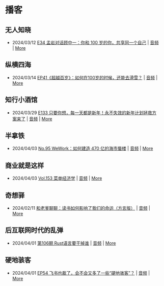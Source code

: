# 播客

## 无人知晓
- 2024/03/12 [E34 孟岩对话顾中一：你和 100 岁的你，共享同一个自己](https://www.xiaoyuzhoufm.com/episode/65effcb5421188fe6adc9f41) | [音频](https://dts-api.xiaoyuzhoufm.com/track/611719d3cb0b82e1df0ad29e/65effcb5421188fe6adc9f41/media.xyzcdn.net/lmrDHW9ykqTLnzJhhyFDBFdUQ27Z.m4a) | [More](channels/%E6%97%A0%E4%BA%BA%E7%9F%A5%E6%99%93.md)

## 纵横四海
- 2024/03/14 [EP41《超越百岁》：如何在100岁的时候，还能去滑雪？](https://www.ximalaya.com/sound/714108095) | [音频](https://audio.xmcdn.com/storages/99b1-audiofreehighqps/0C/1E/GKwRIasJyJLLCM1d6gK3cBCP.m4a) | [More](channels/%E7%BA%B5%E6%A8%AA%E5%9B%9B%E6%B5%B7.md)

## 知行小酒馆
- 2024/03/29 [E133 只要你想，每一天都是新年！永不失效的新年计划拯救方案来了](https://www.xiaoyuzhoufm.com/episode/660653df2d9eae5d0ac52e3d) | [音频](https://dts-api.xiaoyuzhoufm.com/track/6013f9f58e2f7ee375cf4216/660653df2d9eae5d0ac52e3d/media.xyzcdn.net/lqV0jDunpyU9V1D1LJl54fiMwvgK.m4a) | [More](channels/%E7%9F%A5%E8%A1%8C%E5%B0%8F%E9%85%92%E9%A6%86.md)

## 半拿铁
- 2024/04/03 [No.95 WeWork：如何建造 470 亿的海市蜃楼](https://www.ximalaya.com/sound/720154923) | [音频](https://dl.wavpub.com/item/227_31598534_5572.m4a) | [More](channels/%E5%8D%8A%E6%8B%BF%E9%93%81.md)

## 商业就是这样
- 2024/04/03 [Vol.153 菜单经济学](https://www.ximalaya.com/sound/720217046) | [音频](https://audio.xmcdn.com/storages/0632-audiofreehighqps/12/27/GKwRIRwJ4y3fANPJxwLBfZuJ-aacv2-48K.m4a) | [More](channels/%E5%95%86%E4%B8%9A%E5%B0%B1%E6%98%AF%E8%BF%99%E6%A0%B7.md)

## 奇想驿
- 2024/02/11 [和老爹聊聊：读书如何影响了我们的命运（方言版）](https://www.xiaoyuzhoufm.com/episode/65c839a90bef6c2074d27174) | [音频](https://dts-api.xiaoyuzhoufm.com/track/6034daea97755b8fc9c66480/65c839a90bef6c2074d27174/media.xyzcdn.net/ljFv7ZFgmiyNZuNiYLWTh8I-KQ6F.m4a) | [More](channels/%E5%A5%87%E6%83%B3%E9%A9%BF.md)

## 后互联网时代的乱弹
- 2024/04/01 [第106期 Rust语言要干掉谁](https://hosting.wavpub.cn/pie/ep106/) | [音频](https://tk.wavpub.com/WPDL_aKJmGEbuPTPVLczJEVUSUnUQYzGQJnvqMEnPSzwDhZTjQacrJvuECQhnBN-3d.mp3) | [More](channels/%E5%90%8E%E4%BA%92%E8%81%94%E7%BD%91%E6%97%B6%E4%BB%A3%E7%9A%84%E4%B9%B1%E5%BC%B9.md)

## 硬地骇客
- 2024/04/01 [EP54 飞书也裁了，会不会又多了一些“硬地骇客”？](https://www.xiaoyuzhoufm.com/episode/660ab0dd2d9eae5d0a6a167d) | [音频](https://dts-api.xiaoyuzhoufm.com/track/640ee2438be5d40013fe4a87/660ab0dd2d9eae5d0a6a167d/media.xyzcdn.net/lmZmAUwTjI1s11ZP9m47l-Ok2wP9.m4a) | [More](channels/%E7%A1%AC%E5%9C%B0%E9%AA%87%E5%AE%A2.md)

